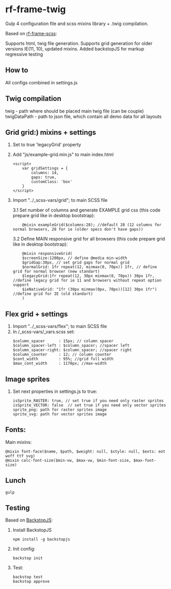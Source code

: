 # rf-frame-twig

Gulp 4 configuration file and scss mixins library + .twig compilation. 

Based on [rf-frame-scss](https://github.com/oliynykroman/rf-frame-scss): 

Supports html, twig file generation.
Supports grid generation for older versions IE(11, 10), updated mixins. 
Added backstopJS for markup regressive testing

## How to
All configs combined in settings.js


## Twig compilation
twig - path where should be placed main twig file (can be couple)
twigDataPath -  path to json file, which contain all demo data for all layouts
 

## Grid grid:) mixins + settings
1. Set to true 'legacyGrid' property
2. Add "js/example-grid.min.js" to main index.html
    ```
    <script>
        var gridSettings = {
            columns: 14,
            gaps: true,
            customClass: 'box'
        }
    </script>
    ```
3. Import "../_scss-vars/grid"; to main SCSS file

    3.1 Set number of columns and generate EXAMPLE grid css  (this code prepare grid like in desktop bootstrap):
    ```
        @mixin exampleGrid($columns:28); //default 28 (12 columns for normal browsers, 28 for ie (older specs don't have gaps))
    ```
         
    3.2 Define MAIN responsive grid for all browsers (this code prepare grid like in desktop bootstrap):
    ```
        @mixin responsiveGrid(
        $screenSize:1280px, // define @media min-width
        $gridGap:30px, // set grid gaps for normal grid
        $normalGrid: 1fr repeat(12, minmax(0, 70px)) 1fr, // define grid for normal browser (new standart)
        $legacyGrid:1fr repeat(12, 30px minmax(0, 70px)) 30px 1fr, //define legacy grid for ie 11 and browsers without repeat option support
        $ieNativeGrid: "1fr (30px minmax(0px, 70px))[12] 30px 1fr") //define grid for IE (old standart)
        )
    ```

 
## Flex grid + settings 
1.  Import "../_scss-vars/flex"; to main SCSS file  
2.  In /_scss-vars/_vars.scss set:
    ```
    $column_spacer      : 15px; // column spacer
    $column_spacer-left : $column_spacer; //spacer left
    $column_spacer-right: $column_spacer; //spacer right
    $column_counter     : 12; // column counter
    $cont_width         : 95%; //grid full width
    $max_cont_width     : 1170px; //max-width
    ```

## Image sprites
1. Set  next properties in settings.js to true:
    ```
    isSprite_RASTER: true, // set true if you need only raster sprites
    isSprite_VECTOR: false  // set true if you need only vector sprites
    sprite_png: path for raster sprites image 
    sprite_svg: path for vector sprites image 
    ```

## Fonts:
Main mixins:
```
@mixin font-face($name, $path, $weight: null, $style: null, $exts: eot woff ttf svg)
@mixin calc-font-size($min-vw, $max-vw, $min-font-size, $max-font-size)
```


## Lunch
```
gulp
```

## Testing
Based on [BackstopJS](https://github.com/garris/BackstopJS): 
1. Install BackstopJS
    ```
    npm install -g backstopjs
    ```

2. Init config:
    ```
    backstop init
    ```

3. Test:
    ```
    backstop test
    backstop approve
    ```
